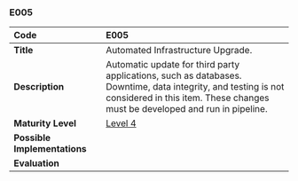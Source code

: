 ### E005

| **Code**           | **E005** |
| :--                | :--      |
| **Title**          | Automated Infrastructure Upgrade. |
| **Description**    | Automatic update for third party applications, such as databases. <br> Downtime, data integrity, and testing is not considered in this item. These changes must be developed and run in pipeline. |
| **Maturity Level** | [Level 4](/levels#level-4) |
| **Possible Implementations** | |
| **Evaluation**     | |
